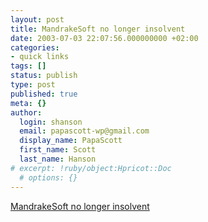 ```yaml
---
layout: post
title: MandrakeSoft no longer insolvent
date: 2003-07-03 22:07:56.000000000 +02:00
categories:
- quick links
tags: []
status: publish
type: post
published: true
meta: {}
author:
  login: shanson
  email: papascott-wp@gmail.com
  display_name: PapaScott
  first_name: Scott
  last_name: Hanson
# excerpt: !ruby/object:Hpricot::Doc
  # options: {}
---
```

<p><a title="And the more Linux the better" href="http://www.mandrakesoft.com/company/press/briefs?n=/mandrakesoft/news/2425">MandrakeSoft no longer insolvent</a></p>
